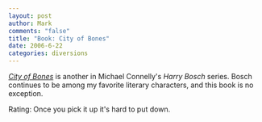 ```yaml
--- 
layout: post
author: Mark
comments: "false"
title: "Book: City of Bones"
date: 2006-6-22
categories: diversions
---
```

<i><a href="http://ereader.com/product/detail/5641?book=City_of_Bones" title="City of Bones">City of Bones</a></i> is another in Michael Connelly's <i>Harry Bosch</i> series. Bosch continues to be among my favorite literary characters, and this book is no exception.

Rating: Once you pick it up it's hard to put down.
